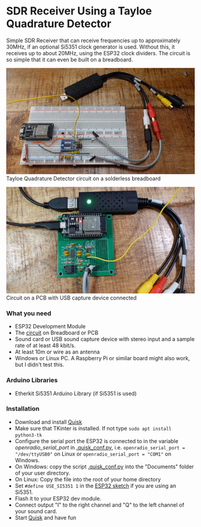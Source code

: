 # SDR Receiver Using a Tayloe Quadrature Detector
 Simple SDR Receiver that can receive frequencies up to approximately 30MHz, if an optional Si5351 clock generator is used. Without this, it receives up to about 20MHz, using the ESP32 clock dividers. The circuit is so simple that it can even be built on a breadboard.   

![](img/sdr-brdb.jpg) Tayloe Quadrature Detector circuit on a solderless breadboard    

![](img/PCB.jpg) Circuit on a PCB with USB capture device connected

### What you need
- ESP32 Development Module
- The [circuit](schematic/schematic.pdf) on Breadboard or PCB
- Sound card or USB sound capture device with stereo input and a sample rate of at least 48 kbit/s.
- At least 10m or wire as an antenna
- Windows or Linux PC. A Raspberry Pi or similar board might also work, but I didn't test this.

### Arduino Libraries
- Etherkit Si5351 Arduino Library (if Si5351 is used)

### Installation
- Download and install [Quisk](https://james.ahlstrom.name/quisk/)
- Make sure that TKinter is installed. If not type `sudo apt install python3-tk`
- Configure the serial port the ESP32 is connected to in the variable *openradio_serial_port* in [.quisk_conf.py](sketch/.quisk_conf.py), i.e. `openradio_serial_port = "/dev/ttyUSB0"` on Linux or `openradio_serial_port = "COM1"` on Windows.
- On Windows: copy the script [.quisk_conf.py](sketch/.quisk_conf.py) into the "Documents" folder of your user directory.
- On Linux: Copy the file into the root of your home directory
- Set `#define USE_SI5351 1` in the [ESP32 sketch](sketch/sketch.ino) if you are using an Si5351. 
- Flash it to your ESP32 dev module.
- Connect output "I" to the right channel and "Q" to the left channel of your sound card.
- Start [Quisk](https://james.ahlstrom.name/quisk/) and have fun


